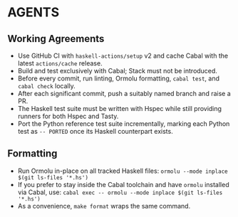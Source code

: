 # AGENTS

## Working Agreements
- Use GitHub CI with `haskell-actions/setup` v2 and cache Cabal with the latest `actions/cache` release.
- Build and test exclusively with Cabal; Stack must not be introduced.
- Before every commit, run linting, Ormolu formatting, `cabal test`, and `cabal check` locally.
- After each significant commit, push a suitably named branch and raise a PR.
- The Haskell test suite must be written with Hspec while still providing runners for both Hspec and Tasty.
- Port the Python reference test suite incrementally, marking each Python test as `-- PORTED` once its Haskell counterpart exists.

## Formatting
- Run Ormolu in-place on all tracked Haskell files:
  `ormolu --mode inplace $(git ls-files '*.hs')`
- If you prefer to stay inside the Cabal toolchain and have `ormolu` installed via Cabal, use:
  `cabal exec -- ormolu --mode inplace $(git ls-files '*.hs')`
- As a convenience, `make format` wraps the same command.
